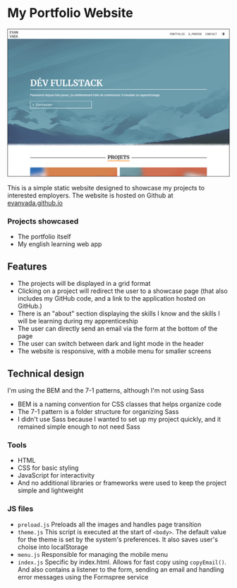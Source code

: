# My Portfolio Website
![Screenshot](screenshot.png)

This is a simple static website designed to showcase my projects to interested employers.
The website is hosted on Github at [evanvada.github.io](https://evanvada.github.io/)

### Projects showcased
- The portfolio itself
- My english learning web app

## Features
- The projects will be displayed in a grid format
- Clicking on a project will redirect the user to a showcase page (that also includes my GitHub code, and a link to the application hosted on GitHub.)
- There is an "about" section displaying the skills I know and the skills I will be learning during my apprenticeship
- The user can directly send an email via the form at the bottom of the page
- The user can switch between dark and light mode in the header
- The website is responsive, with a mobile menu for smaller screens

## Technical design
I'm using the BEM and the 7-1 patterns, although I'm not using Sass
- BEM is a naming convention for CSS classes that helps organize code
- The 7-1 pattern is a folder structure for organizing Sass
- I didn't use Sass because I wanted to set up my project quickly, and it remained simple enough to not need Sass

### Tools
- HTML
- CSS for basic styling
- JavaScript for interactivity
- And no additional libraries or frameworks were used to keep the project simple and lightweight

### JS files
- `preload.js` Preloads all the images and handles page transition
- `theme.js` This script is executed at the start of `<body>`. The default value for the theme is set by the system's preferences. It also saves user's choise into localStorage
- `menu.js` Responsible for managing the mobile menu
- `index.js` Specific by index.html. Allows for fast copy using `copyEmail()`. And also contains a listener to the form, sending an email and handling error messages using the Formspree service





